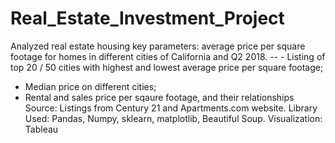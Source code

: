 # Real_Estate_Investment_Project
Analyzed real estate housing key parameters: average price per square footage for homes in different cities of California and Q2 2018.  -- - Listing of top 20 / 50 cities with highest and lowest average price per square footage;
- Median price on different cities;
- Rental and sales price per sqaure footage, and their relationships 
Source: Listings from Century 21 and Apartments.com website.
Library Used: Pandas, Numpy, sklearn, matplotlib, Beautiful Soup.
Visualization: Tableau 

